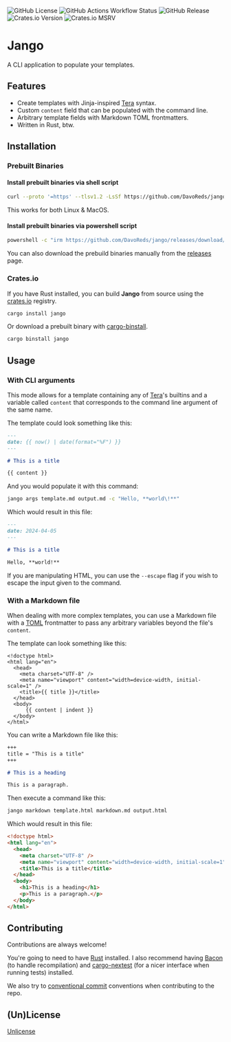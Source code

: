 ![GitHub License](https://img.shields.io/github/license/DavoReds/jango?style=flat-square&color=%2389dceb)
![GitHub Actions Workflow Status](https://img.shields.io/github/actions/workflow/status/DavoReds/jango/ci.yml?style=flat-square&logo=github&label=CI&color=%23a6e3a1)
![GitHub Release](https://img.shields.io/github/v/release/DavoReds/jango?sort=semver&display_name=release&style=flat-square&logo=github&label=github%20release&color=%2389b4fa)
![Crates.io Version](https://img.shields.io/crates/v/jango?style=flat-square&logo=rust&color=%23f9e2af)
![Crates.io MSRV](https://img.shields.io/crates/msrv/jango?style=flat-square&logo=rust&color=%23f38ba8)

# Jango

A CLI application to populate your templates.

## Features

- Create templates with Jinja-inspired [Tera](https://keats.github.io/tera/) syntax.
- Custom `content` field that can be populated with the command line.
- Arbitrary template fields with Markdown TOML frontmatters.
- Written in Rust, btw.

## Installation

### Prebuilt Binaries

#### Install prebuilt binaries via shell script

```sh
curl --proto '=https' --tlsv1.2 -LsSf https://github.com/DavoReds/jango/releases/download/v0.1.5/jango-installer.sh | sh
```

This works for both Linux & MacOS.

#### Install prebuilt binaries via powershell script

```sh
powershell -c "irm https://github.com/DavoReds/jango/releases/download/v0.1.5/jango-installer.ps1 | iex"
```

You can also download the prebuild binaries manually from the [releases](https://github.com/DavoReds/jango/releases) page.

### Crates.io

If you have Rust installed, you can build **Jango** from source using the [crates.io](https://crates.io) registry.

```sh
cargo install jango
```

Or download a prebuilt binary with [cargo-binstall](https://github.com/cargo-bins/cargo-binstall).

```sh
cargo binstall jango
```

## Usage

### With CLI arguments

This mode allows for a template containing any of [Tera](https://keats.github.io/tera/docs/#built-ins)'s builtins and a variable called `content` that corresponds to the command line argument of the same name.

The template could look something like this:

```markdown
---
date: {{ now() | date(format="%F") }}
---

# This is a title

{{ content }}
```

And you would populate it with this command:

```sh
jango args template.md output.md -c "Hello, **world\!**"
```

Which would result in this file:

```markdown
---
date: 2024-04-05
---

# This is a title

Hello, **world!**
```

If you are manipulating HTML, you can use the `--escape` flag if you wish to escape the input given to the command.

### With a Markdown file

When dealing with more complex templates, you can use a Markdown file with a [TOML](https://toml.io/en/) frontmatter to pass any arbitrary variables beyond the file's `content`.

The template can look something like this:

```htmldjango
<!doctype html>
<html lang="en">
  <head>
    <meta charset="UTF-8" />
    <meta name="viewport" content="width=device-width, initial-scale=1" />
    <title>{{ title }}</title>
  </head>
  <body>
      {{ content | indent }}
  </body>
</html>
```

You can write a Markdown file like this:

```markdown
+++
title = "This is a title"
+++

# This is a heading

This is a paragraph.
```

Then execute a command like this:

```sh
jango markdown template.html markdown.md output.html
```

Which would result in this file:

```html
<!doctype html>
<html lang="en">
  <head>
    <meta charset="UTF-8" />
    <meta name="viewport" content="width=device-width, initial-scale=1" />
    <title>This is a title</title>
  </head>
  <body>
    <h1>This is a heading</h1>
    <p>This is a paragraph.</p>
  </body>
</html>
```

## Contributing

Contributions are always welcome!

You're going to need to have [Rust](https://www.rust-lang.org/) installed. I also recommend having [Bacon](https://dystroy.org/bacon/) (to handle recompilation) and [cargo-nextest](https://nexte.st/) (for a nicer interface when running tests) installed.

We also try to [conventional commit](https://www.conventionalcommits.org/en/v1.0.0/) conventions when contributing to the repo.

## (Un)License

[Unlicense](https://unlicense.org/)
